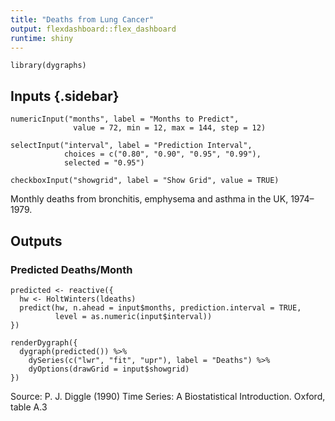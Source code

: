 ```yaml
---
title: "Deaths from Lung Cancer"
output: flexdashboard::flex_dashboard
runtime: shiny
---
```


```{r setup, include=FALSE}
library(dygraphs)
```

Inputs {.sidebar}
-------------------------------------------------------------------------------

```{r}
numericInput("months", label = "Months to Predict",
              value = 72, min = 12, max = 144, step = 12)

selectInput("interval", label = "Prediction Interval",
            choices = c("0.80", "0.90", "0.95", "0.99"),
            selected = "0.95")

checkboxInput("showgrid", label = "Show Grid", value = TRUE)
```

Monthly deaths from bronchitis, emphysema and asthma in the UK, 1974–1979.


Outputs
-------------------------------------------------------------------------------

### Predicted Deaths/Month

```{r}
predicted <- reactive({
  hw <- HoltWinters(ldeaths)
  predict(hw, n.ahead = input$months, prediction.interval = TRUE,
          level = as.numeric(input$interval))
})

renderDygraph({
  dygraph(predicted()) %>%     
    dySeries(c("lwr", "fit", "upr"), label = "Deaths") %>%
    dyOptions(drawGrid = input$showgrid)
})
```

Source: P. J. Diggle (1990) Time Series: A Biostatistical Introduction. Oxford, table A.3 
